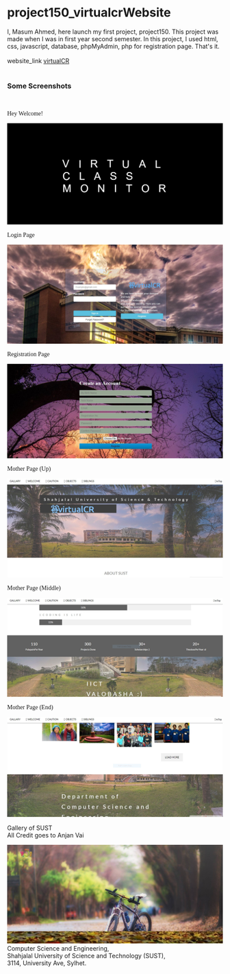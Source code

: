# project150_virtualcrWebsite

I, Masum Ahmed, here launch my first project, project150. This project was made when I was in first year second semester. In this project, I used html, css, javascript, database, phpMyAdmin, php for registration page. That's it.
<br><br>
website_link <a href="http://sust.virtualcr.tk/">  virtualCR </a>
<br>
<br>
<b><h3>Some Screenshots</h3></b><br>
<p style="font-family:Consolas"> Hey Welcome! </p>
<img src="Screenshots/Capture7.jpg">
<br>
<p style="font-family:Consolas"> Login Page </p>
<img src="Screenshots/Capture.jpg">
<br>
<p style="font-family:Consolas"> Registration Page </p>
<img src="Screenshots/Capture1.jpg">
<br>
<p style="font-family:Consolas"> Mother Page (Up) </p>
<img src="Screenshots/Capture3.jpg">
<br>
<p style="font-family:Consolas"> Mother Page (Middle) </p>
<img src="Screenshots/Capture4.jpg">
<br>
<p style="font-family:Consolas"> Mother Page (End) </p>
<img src="Screenshots/Capture5.jpg">
<br>
<p style="font-family:-apple-system, BlinkMacSystemFont, 'Segoe UI', Ubuntu;"> Gallery of SUST <br>All Credit goes to Anjan Vai</p>
<img src="Screenshots/Capture9.jpg">
<br>
Computer Science and Engineering, <br>
Shahjalal University of Science and Technology (SUST), <br>
3114, University Ave, Sylhet.<br>